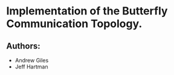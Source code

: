 # Implementation of the Butterfly Communication Topology.
## Authors:
* Andrew Giles
* Jeff Hartman
